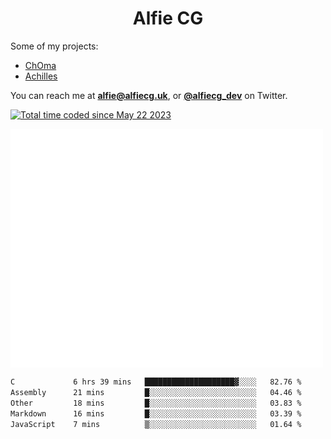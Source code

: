 <h1 align="center">Alfie CG</h1>

Some of my projects:
* [ChOma](https://github.com/opa334/ChOma)
* [Achilles](https://github.com/alfiecg24/Achilles)

You can reach me at **alfie@alfiecg.uk**, or **[@alfiecg_dev](https://twitter.com/alfiecg_dev)** on Twitter.

<a href="https://wakatime.com/@61592169-b9cf-4af8-b6fa-8ac7d4369b01"><img src="https://wakatime.com/badge/user/61592169-b9cf-4af8-b6fa-8ac7d4369b01.svg" alt="Total time coded since May 22 2023" /></a>


<img align="center" src="/github-metrics.svg" alt="Metrics" width="500">

 <!--[![GitHub Streak](https://streak-stats.demolab.com/?user=alfiecg24)](https://git.io/streak-stats)-->

<!--START_SECTION:waka-->

```txt
C             6 hrs 39 mins   ████████████████████▓░░░░   82.76 %
Assembly      21 mins         █░░░░░░░░░░░░░░░░░░░░░░░░   04.46 %
Other         18 mins         █░░░░░░░░░░░░░░░░░░░░░░░░   03.83 %
Markdown      16 mins         █░░░░░░░░░░░░░░░░░░░░░░░░   03.39 %
JavaScript    7 mins          ▒░░░░░░░░░░░░░░░░░░░░░░░░   01.64 %
```

<!--END_SECTION:waka-->
